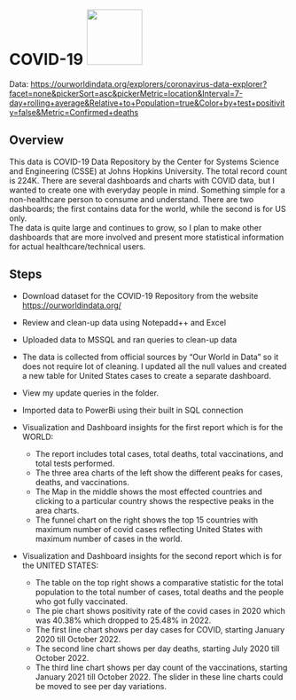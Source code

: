 # COVID-19 <img src="https://media.capc.org/svg-icons/CAPC_Toolkit_52-covid-19_zolnq6g.svg" width="100" height="100">

Data: https://ourworldindata.org/explorers/coronavirus-data-explorer?facet=none&pickerSort=asc&pickerMetric=location&Interval=7-day+rolling+average&Relative+to+Population=true&Color+by+test+positivity=false&Metric=Confirmed+deaths

## Overview
This data is COVID-19 Data Repository by the Center for Systems Science and Engineering (CSSE) at Johns Hopkins University. The total record count is 224K.
There are several dashboards and charts with COVID data, but I wanted to create one with everyday people in mind. Something simple for a non-healthcare person to consume and understand. There are two dashboards; the first contains data for the world, while the second is for US only.  
The data is quite large and continues to grow, so I plan to make other dashboards that are more involved and present more statistical information for actual healthcare/technical users.

## Steps
- Download dataset for the COVID-19 Repository from the website https://ourworldindata.org/
- Review and clean-up data using Notepadd++ and Excel
- Uploaded data to MSSQL and ran queries to clean-up data 
- The data is collected from official sources by “Our World in Data” so it does not require lot of cleaning. I updated all the null values and created a new table for United States cases to create a separate dashboard.
-	View my update queries in the folder. 
-	Imported data to PowerBi using their built in SQL connection
-	Visualization and Dashboard insights for the first report which is for the WORLD:
 	- The report includes total cases, total deaths, total vaccinations, and total tests performed.
 	- The three area charts of the left show the different peaks for cases, deaths, and vaccinations.
 	- The Map in the middle shows the most effected countries and clicking to a particular country shows the respective peaks in the area charts.
 	- The funnel chart on the right shows the top 15 countries with maximum number of covid cases reflecting United States with maximum number of cases in the world.

-	Visualization and Dashboard insights for the second report which is for the UNITED STATES:
 	- The table on the top right shows a comparative statistic for the total population to the total number of cases, total deaths and the people who got fully vaccinated.
 	- The pie chart shows positivity rate of the covid cases in 2020 which was 40.38% which dropped to 25.48% in 2022.
 	- The first line chart shows per day cases for COVID, starting January 2020 till October 2022.
 	- The second line chart shows per day deaths, starting July 2020 till October 2022.
 	- The third line chart shows per day count of the vaccinations, starting January 2021 till October 2022. The slider in these line charts could be moved to see per     day variations.



